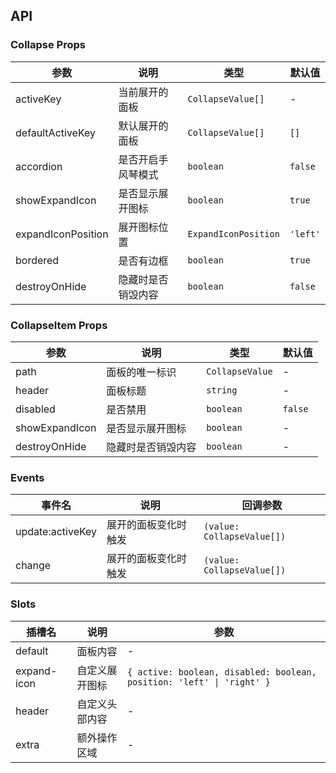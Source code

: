 ## API

### Collapse Props

| 参数               | 说明               | 类型                 | 默认值   |
| ------------------ | ------------------ | -------------------- | -------- |
| activeKey          | 当前展开的面板     | `CollapseValue[]`    | -        |
| defaultActiveKey   | 默认展开的面板     | `CollapseValue[]`    | `[]`     |
| accordion          | 是否开启手风琴模式 | `boolean`            | `false`  |
| showExpandIcon     | 是否显示展开图标   | `boolean`            | `true`   |
| expandIconPosition | 展开图标位置       | `ExpandIconPosition` | `'left'` |
| bordered           | 是否有边框         | `boolean`            | `true`   |
| destroyOnHide      | 隐藏时是否销毁内容 | `boolean`            | `false`  |

### CollapseItem Props

| 参数           | 说明               | 类型            | 默认值  |
| -------------- | ------------------ | --------------- | ------- |
| path           | 面板的唯一标识     | `CollapseValue` | -       |
| header         | 面板标题           | `string`        | -       |
| disabled       | 是否禁用           | `boolean`       | `false` |
| showExpandIcon | 是否显示展开图标   | `boolean`       | -       |
| destroyOnHide  | 隐藏时是否销毁内容 | `boolean`       | -       |

### Events

| 事件名           | 说明                 | 回调参数                   |
| ---------------- | -------------------- | -------------------------- |
| update:activeKey | 展开的面板变化时触发 | `(value: CollapseValue[])` |
| change           | 展开的面板变化时触发 | `(value: CollapseValue[])` |

### Slots

| 插槽名      | 说明           | 参数                                                                  |
| ----------- | -------------- | --------------------------------------------------------------------- |
| default     | 面板内容       | -                                                                     |
| expand-icon | 自定义展开图标 | `{ active: boolean, disabled: boolean, position: 'left' \| 'right' }` |
| header      | 自定义头部内容 | -                                                                     |
| extra       | 额外操作区域   | -                                                                     |

